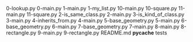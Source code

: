 0-lookup.py
0-main.py
1-main.py
1-my_list.py
10-main.py
10-square.py
11-main.py
11-square.py
2-is_same_class.py
2-main.py
3-is_kind_of_class.py
3-main.py
4-inherits_from.py
4-main.py
5-base_geometry.py
5-main.py
6-base_geometry.py
6-main.py
7-base_geometry.py
7-main.py
8-main.py
8-rectangle.py
9-main.py
9-rectangle.py
README.md
__pycache__
tests
